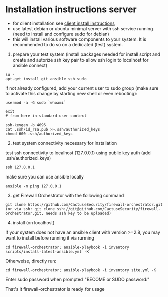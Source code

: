 # Installation instructions server

- for client installation see [client install instructions](client-eto-install.md)
- use latest debian or ubuntu minimal server with ssh service running (need to install and configure sudo for debian)
- this will install various software components to your system. It is recommended to do so on a dedicated (test) system.

1) prepare your test system (install packages needed for install script and create and autorize ssh key pair to allow ssh login to localhost for ansible connect)

```console
su -
apt-get install git ansible ssh sudo
```
if not already configured, add your current user to sudo group (make sure to activate this change by starting new shell or even rebooting):

```console
usermod -a -G sudo `whoami`

exit
# from here in standard user context

ssh-keygen -b 4096
cat .ssh/id_rsa.pub >>.ssh/authorized_keys
chmod 600 .ssh/authorized_keys
```

2) test system connectivity necessary for installation

test ssh connectivity to localhost (127.0.0.1) using public key auth (add .ssh/authorized_keys)

```console
ssh 127.0.0.1
```

make sure you can use ansible locally

```console
ansible -m ping 127.0.0.1
```

3) get Firewall Orchestrator with the following command

```console
git clone https://github.com/CactuseSecurity/firewall-orchestrator.git
(or via ssh: git clone ssh://git@github.com/CactuseSecurity/firewall-orchestrator.git, needs ssh key to be uploaded)
```

4) install (on localhost)

If your system does not have an ansible client with version >=2.8, you may want to install before running it via running
```console
cd firewall-orchestrator; ansible-playbook -i inventory scripts/install-latest-ansible.yml -K
```
Otherweise, directly run:

```console
cd firewall-orchestrator; ansible-playbook -i inventory site.yml -K
```
Enter sudo password when prompted "BECOME or SUDO password:"

That's it firewall-orchestrator is ready for usage
